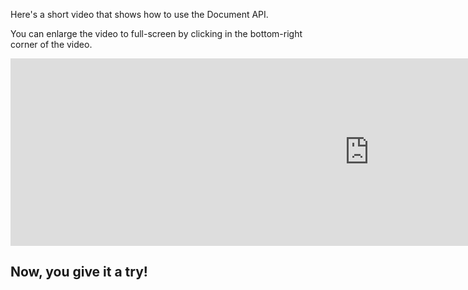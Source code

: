 Here's a short video that shows how to use the Document API.

You can enlarge the video to full-screen by clicking in the bottom-right corner of the video.


<iframe width="1148" height="300" src="https://www.youtube.com/embed/ENC764T83ZQ" title="YouTube video player" frameborder="0" allow="accelerometer; autoplay; clipboard-write; encrypted-media; gyroscope; picture-in-picture" allowfullscreen></iframe>

## Now, you give it a try!
